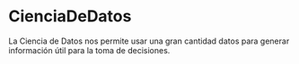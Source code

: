 # CienciaDeDatos
La Ciencia de Datos nos permite usar una gran cantidad datos para generar información útil para la toma de decisiones.
